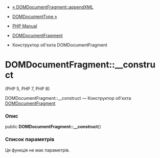 - [«
DOMDocumentFragment::appendXML](domdocumentfragment.appendxml.md)
- [DOMDocumentType »](class.domdocumenttype.md)

- [PHP Manual](index.md)
- [DOMDocumentFragment](class.domdocumentfragment.md)
- Конструктор об'єкта DOMDocumentFragment

# DOMDocumentFragment::\_\_construct

(PHP 5, PHP 7, PHP 8)

DOMDocumentFragment::\_\_construct — Конструктор об'єкта
[DOMDocumentFragment](class.domdocumentfragment.md)

### Опис

public **DOMDocumentFragment::\_\_construct**()

### Список параметрів

Ця функція не має параметрів.
